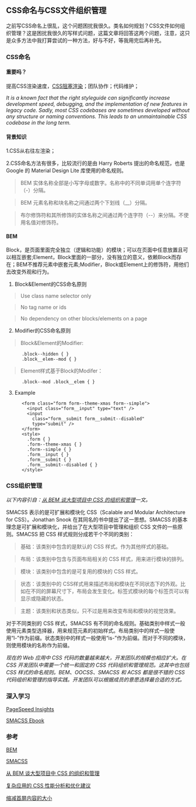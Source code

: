 ## CSS命名与CSS文件组织管理
之前写CSS命名上很乱，这个问题困扰我很久。类名如何规划？CSS文件如何组织管理？这是困扰我很久的写样式问题，这篇文章将回答这两个问题，注意，这只是众多方法中我打算尝试的一种方法，好与不好，等我用完后再补充。

### CSS命名

#### 重要吗？

提高CSS渲染速度，[CSS阻塞渲染](https://developers.google.com/web/fundamentals/performance/critical-rendering-path/render-blocking-css?hl=zh-cn)；团队协作；代码维护；

*It is a known fact that the right styleguide can significantly increase development speed, debugging, and the implementation of new features in legacy code. Sadly, most CSS codebases are sometimes developed without any structure or naming conventions. This leads to an unmaintainable CSS codebase in the long term.*

#### 背景知识

1.CSS从右往左渲染；

2.CSS命名方法有很多，比较流行的是由 Harry Roberts 提出的命名规范，也是 Google 的 Material Design Lite 库使用的命名规则。

> BEM 实体名称全部是小写字母或数字。名称中的不同单词用单个连字符（-）分隔。

> BEM 元素名称和块名称之间通过两个下划线（__）分隔。

> 布尔修饰符和其所修饰的实体名称之间通过两个连字符（--）来分隔。不使用名值对修饰符。

#### BEM

Block，是页面里面完全独立（逻辑和功能）的模块；可以在页面中任意放置且可以相互嵌套;Element，Block里面的一部分，没有独立的意义，依赖Block而存在；BEM不推荐元素中嵌套元素;Modifier，Block或Element上的修饰符，用他们去改变外观和行为。

1. Block&Element的CSS命名原则

> Use class name selector only

> No tag name or ids

> No dependency on other blocks/elements on a page

2. Modifier的CSS命名原则

> Block&Element的Modifier:

```
      .block--hidden { }
      .block__elem--mod { }
```

> Element样式基于Block的Modifer：

```
      .block--mod .block__elem { }
```

3. Example

```
      <form class="form form--theme-xmas form--simple">
        <input class="form__input" type="text" />
        <input
          class="form__submit form__submit--disabled"
          type="submit" />
      </form>
      <style>
        .form { }
        .form--theme-xmas { }
        .form--simple { }
        .form__input { }
        .form__submit { }
        .form__submit--disabled { }
      </style>
```

### CSS组织管理
*以下内容引自：[从 BEM 谈大型项目中 CSS 的组织和管理](https://www.ibm.com/developerworks/cn/web/1512_chengfu_bem/index.html)一文。*

SMACSS 表示的是可扩展和模块化 CSS（Scalable and Modular Architecture for CSS）。Jonathan Snook 在其同名的书中提出了这一思想。SMACSS 的基本理念是可扩展和模块化，并给出了在大型项目中管理和组织 CSS 文件的一些原则。SMACSS
把 CSS 样式规则分成若干个不同的类别：

> 基础：该类别中包含的是默认的 CSS 样式。作为其他样式的基础。

> 布局：该类别中包含与页面布局相关的 CSS 样式，用来进行模块的排列。

> 模块：该类别中包含的是可复用的模块的 CSS 样式。

> 状态：该类别中的 CSS样式用来描述布局和模块在不同状态下的外观。比如在不同的屏幕尺寸下，布局会发生变化。标签式模块的每个标签页可以有显示或隐藏的状态。

> 主题：该类别和状态类似，只不过是用来改变布局和模块的视觉效果。

对于不同类别的 CSS 样式，SMACSS 有不同的命名规则。基础类别中样式一般使用元素类型选择器，用来规范元素的初始样式。布局类别中的样式一般使用“l-”作为前缀。状态类别中的样式一般使用“is-”作为前缀。而对于不同的模块，则使用模块的名称作为前缀。


*现在的 Web 应用中 CSS 代码的数量越来越大，开发团队的规模也相应扩大。在 CSS 开发团队中需要一个统一和固定的 CSS 代码组织和管理规范。这其中也包括 CSS 样式的命名规则。BEM、OOCSS、SMACSS 和 ACSS 都是很不错的 CSS 代码组织和管理的指导实践。开发团队可以根据成员的意愿选择最合适的方式。*

### 深入学习
[PageSpeed Insights](https://developers.google.com/speed/pagespeed/insights/?hl=zh-CN)

[SMACSS Ebook](https://smacss.com/book/)

### 参考
[BEM](http://getbem.com/naming/)

[SMACSS](https://smacss.com/?cm_mc_uid=64762041476615049507646&cm_mc_sid_50200000=1504950764)

[从 BEM 谈大型项目中 CSS 的组织和管理](https://www.ibm.com/developerworks/cn/web/1512_chengfu_bem/index.html)

[复杂应用的 CSS 性能分析和优化建议](http://www.orzpoint.com/profiling-css-and-optimization-notes/)

[缩减首屏内容的大小](https://developers.google.com/speed/docs/insights/PrioritizeVisibleContent?csw=1#RemoveUnusedCSS)